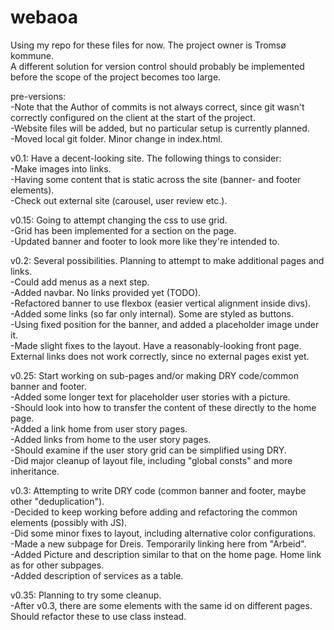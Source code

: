 # webaoa
Using my repo for these files for now. The project owner is Tromsø kommune.  
A different solution for version control should probably be implemented before the scope of the project becomes too large.

pre-versions:  
-Note that the Author of commits is not always correct, since git wasn't correctly configured on the client at the start of the project.  
-Website files will be added, but no particular setup is currently planned.  
-Moved local git folder. Minor change in index.html.  

v0.1: Have a decent-looking site. The following things to consider:  
-Make images into links.  
-Having some content that is static across the site (banner- and footer elements).  
-Check out external site (carousel, user review etc.).  

v0.15: Going to attempt changing the css to use grid.  
-Grid has been implemented for a section on the page.  
-Updated banner and footer to look more like they're intended to.  

v0.2: Several possibilities. Planning to attempt to make additional pages and links.  
-Could add menus as a next step.  
-Added navbar. No links provided yet (TODO).  
-Refactored banner to use flexbox (easier vertical alignment inside divs).  
-Added some links (so far only internal). Some are styled as buttons.  
-Using fixed position for the banner, and added a placeholder image under it.  
-Made slight fixes to the layout. Have a reasonably-looking front page. External links does not work correctly, since no external pages exist yet.  

v0.25: Start working on sub-pages and/or making DRY code/common banner and footer.  
-Added some longer text for placeholder user stories with a picture.  
-Should look into how to transfer the content of these directly to the home page.  
-Added a link home from user story pages.  
-Added links from home to the user story pages.  
-Should examine if the user story grid can be simplified using DRY.  
-Did major cleanup of layout file, including "global consts" and more inheritance.  

v0.3: Attempting to write DRY code (common banner and footer, maybe other "deduplication").  
-Decided to keep working before adding and refactoring the common elements (possibly with JS).  
-Did some minor fixes to layout, including alternative color configurations.  
-Made a new subpage for Dreis. Temporarily linking here from "Arbeid".  
-Added Picture and description similar to that on the home page.  Home link as for other subpages.  
-Added description of services as a table.  

v0.35: Planning to try some cleanup.  
-After v0.3, there are some elements with the same id on different pages. Should refactor these to use class instead.  
